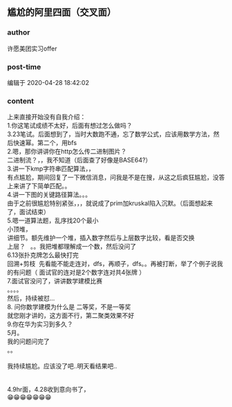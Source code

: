 ## 尴尬的阿里四面（交叉面）
### author 
许愿美团实习offer
### post-time 

编辑于  2020-04-28 18:42:02
### content 
<div class="post-topic-des nc-post-content">
 <div>
  上来直接开始没有自我介绍：
 </div>
 <div>
  1.你这笔试成绩不太好，后面有想过怎么做吗？
 </div>
 <div>
  3.23笔试。后面想到了，当时大数跑不通，忘了数学公式，应该用数学方法，然后快速幂。第二个，用bfs
 </div>
 <div>
  2.嗯，那你讲讲你在http怎么传二进制图片？
 </div>
 <div>
  二进制流？，，我不知道（后面查了好像是BASE64?）
 </div>
 <div>
  3.讲一下kmp字符串匹配算法，，
 </div>
 <div>
  有点尴尬，期间回复了一下微信消息，问我是不是在搜，从这之后疯狂尴尬，没答上来讲了下简单匹配。。
 </div>
 <div>
  4.讲一下图的关键路径算法。。。
 </div>
 <div>
  由于之前很尴尬特别紧张，，，就说成了prim加kruskal陷入沉默。（后面想起来了，面试结束）
 </div>
 <div>
  5.嗯一道算法题，乱序找20个最小
 </div>
 <div>
  小顶堆，
 </div>
 <div>
  讲细节。额先维护一个堆，插入数字然后与上层数字比较，看是否交换
 </div>
 <div>
  上层？   。。我把堆都理解成一个数，然后没问了
 </div>
 <div>
  6.13张扑克牌怎么最快打完
 </div>
 <div>
  回溯+剪枝  先看能不能走连对，dfs，再顺子，dfs。。再被打断，举了个例子说我的有问题（
  <span>
   面试官的连对是2个数字连对共4张牌
  </span>
  ）
 </div>
 <div>
  7.面试官没问了，讲讲数学建模比赛
 </div>
 <div>
  。。。。
 </div>
 <div>
  然后，持续被怼...
 </div>
 <div>
  8.
  <span>
   问你数学建模为什么是
  </span>
  <span>
   二等奖，不是一等奖
  </span>
 </div>
 <div>
  就您刚才讲的，这方面不行，第二聚类效果不好
 </div>
 <div>
  9.你在华为实习到多久？
 </div>
 <div>
  5月。
 </div>
 <div>
  我的问题问完了
 </div>
 <div>
  。。
 </div>
 <div>
  <br/>
 </div>
 <div>
  我持续尴尬。应该没了吧..明天看结果吧..
 </div>
 <div>
  <br/>
 </div>
 <div>
  <br/>
 </div>
 <div>
  4.9hr面，4.28收到意向书了，
 </div>
 😁😁😁😁😁😁😁
</div>
